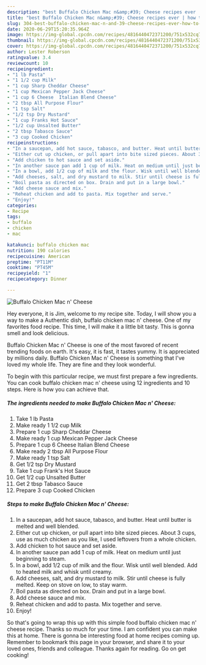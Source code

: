 ```yaml
---
description: "best Buffalo Chicken Mac n&amp;#39; Cheese recipes ever | how to prepare Buffalo Chicken Mac n&amp;#39; Cheese"
title: "best Buffalo Chicken Mac n&amp;#39; Cheese recipes ever | how to prepare Buffalo Chicken Mac n&amp;#39; Cheese"
slug: 304-best-buffalo-chicken-mac-n-and-39-cheese-recipes-ever-how-to-prepare-buffalo-chicken-mac-n-and-39-cheese
date: 2020-06-29T15:20:35.964Z
image: https://img-global.cpcdn.com/recipes/4816440472371200/751x532cq70/buffalo-chicken-mac-n-cheese-recipe-main-photo.jpg
thumbnail: https://img-global.cpcdn.com/recipes/4816440472371200/751x532cq70/buffalo-chicken-mac-n-cheese-recipe-main-photo.jpg
cover: https://img-global.cpcdn.com/recipes/4816440472371200/751x532cq70/buffalo-chicken-mac-n-cheese-recipe-main-photo.jpg
author: Lester Roberson
ratingvalue: 3.4
reviewcount: 10
recipeingredient:
- "1 lb Pasta"
- "1 1/2 cup Milk"
- "1 cup Sharp Cheddar Cheese"
- "1 cup Mexican Pepper Jack Cheese"
- "1 cup 6 Cheese  Italian Blend Cheese"
- "2 tbsp All Purpose Flour"
- "1 tsp Salt"
- "1/2 tsp Dry Mustard"
- "1 cup Franks Hot Sauce"
- "1/2 cup Unsalted Butter"
- "2 tbsp Tabasco Sauce"
- "3 cup Cooked Chicken"
recipeinstructions:
- "In a saucepan, add hot sauce, tabasco, and butter. Heat until butter is melted and well blended."
- "Either cut up chicken, or pull apart into bite sized pieces. About 3 cups, use as much chicken as you like, I used leftovers from a whole chicken."
- "Add chicken to hot sauce and set aside."
- "In another sauce pan add 1 cup of milk. Heat on medium until just beginning to steam."
- "In a bowl, add 1/2 cup of milk and the flour. Wisk until well blended. Add to heated milk and whisk until creamy."
- "Add cheeses, salt, and dry mustard to milk. Stir until cheese is fully melted. Keep on stove on low, to stay warm."
- "Boil pasta as directed on box. Drain and put in a large bowl."
- "Add cheese sauce and mix."
- "Reheat chicken and add to pasta. Mix together and serve."
- "Enjoy!"
categories:
- Recipe
tags:
- buffalo
- chicken
- mac

katakunci: buffalo chicken mac 
nutrition: 190 calories
recipecuisine: American
preptime: "PT11M"
cooktime: "PT45M"
recipeyield: "1"
recipecategory: Dinner

---
```



![Buffalo Chicken Mac n&#39; Cheese](https://img-global.cpcdn.com/recipes/4816440472371200/751x532cq70/buffalo-chicken-mac-n-cheese-recipe-main-photo.jpg)

Hey everyone, it is Jim, welcome to my recipe site. Today, I will show you a way to make a Authentic dish, buffalo chicken mac n&#39; cheese. One of my favorites food recipe. This time, I will make it a little bit tasty. This is gonna smell and look delicious.

Buffalo Chicken Mac n&#39; Cheese is one of the most favored of recent trending foods on earth. It's easy, it is fast, it tastes yummy. It is appreciated by millions daily. Buffalo Chicken Mac n&#39; Cheese is something that I've loved my whole life. They are fine and they look wonderful.




To begin with this particular recipe, we must first prepare a few ingredients. You can cook buffalo chicken mac n&#39; cheese using 12 ingredients and 10 steps. Here is how you can achieve that.

<!--inarticleads1-->

##### The ingredients needed to make Buffalo Chicken Mac n&#39; Cheese:

1. Take 1 lb Pasta
1. Make ready 1 1/2 cup Milk
1. Prepare 1 cup Sharp Cheddar Cheese
1. Make ready 1 cup Mexican Pepper Jack Cheese
1. Prepare 1 cup 6 Cheese  Italian Blend Cheese
1. Make ready 2 tbsp All Purpose Flour
1. Make ready 1 tsp Salt
1. Get 1/2 tsp Dry Mustard
1. Take 1 cup Frank&#39;s Hot Sauce
1. Get 1/2 cup Unsalted Butter
1. Get 2 tbsp Tabasco Sauce
1. Prepare 3 cup Cooked Chicken




<!--inarticleads2-->

##### Steps to make Buffalo Chicken Mac n&#39; Cheese:

1. In a saucepan, add hot sauce, tabasco, and butter. Heat until butter is melted and well blended.
1. Either cut up chicken, or pull apart into bite sized pieces. About 3 cups, use as much chicken as you like, I used leftovers from a whole chicken.
1. Add chicken to hot sauce and set aside.
1. In another sauce pan add 1 cup of milk. Heat on medium until just beginning to steam.
1. In a bowl, add 1/2 cup of milk and the flour. Wisk until well blended. Add to heated milk and whisk until creamy.
1. Add cheeses, salt, and dry mustard to milk. Stir until cheese is fully melted. Keep on stove on low, to stay warm.
1. Boil pasta as directed on box. Drain and put in a large bowl.
1. Add cheese sauce and mix.
1. Reheat chicken and add to pasta. Mix together and serve.
1. Enjoy!




So that's going to wrap this up with this simple food buffalo chicken mac n&#39; cheese recipe. Thanks so much for your time. I am confident you can make this at home. There is gonna be interesting food at home recipes coming up. Remember to bookmark this page in your browser, and share it to your loved ones, friends and colleague. Thanks again for reading. Go on get cooking!
